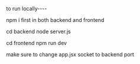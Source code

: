 to run locally----

npm i first in both backend and frontend

cd backend
node server.js


cd frontend
npm run dev


make sure to change app.jsx socket to backend port

